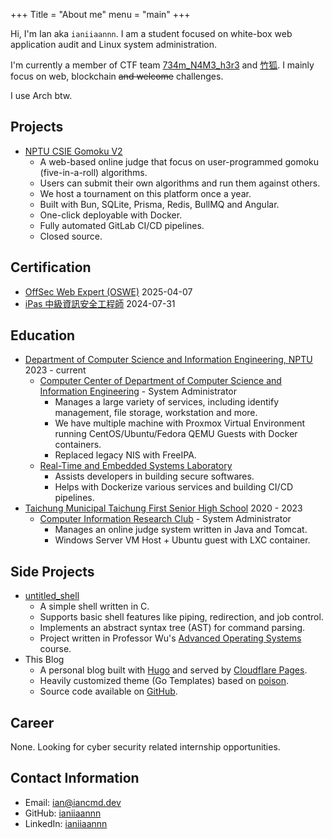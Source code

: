 +++
Title = "About me"
menu = "main"
+++

Hi, I'm Ian aka `ianiiaannn`. I am a student focused on white-box web application audit and Linux system administration.

I'm currently a member of CTF team [734m_N4M3_h3r3](https://ctftime.org/team/301288) and [竹狐](https://ctftime.org/team/280959). I mainly focus on web, blockchain ~~and welcome~~ challenges.

I use Arch btw.

<!--more-->

## Projects

- [NPTU CSIE Gomoku V2](https://gomoku.csie2.nptu.edu.tw/)
  - A web-based online judge that focus on user-programmed gomoku (five-in-a-roll) algorithms.
  - Users can submit their own algorithms and run them against others.
  - We host a tournament on this platform once a year.
  - Built with Bun, SQLite, Prisma, Redis, BullMQ and Angular.
  - One-click deployable with Docker.
  - Fully automated GitLab CI/CD pipelines.
  - Closed source.

## Certification

- [OffSec Web Expert (OSWE)](https://credentials.offsec.com/72ec9e9f-3e16-41b6-8ca1-cd4b80d30123) 2025-04-07
- [iPas 中級資訊安全工程師](https://www.ipas.org.tw/ISE/AbilityIndex.aspx) 2024-07-31

## Education

- [Department of Computer Science and Information Engineering, NPTU](https://csie.nptu.edu.tw/) 2023 - current
  - [Computer Center of Department of Computer Science and Information Engineering](https://web.csie2.nptu.edu.tw/) - System Administrator
    - Manages a large variety of services, including identify management, file storage, workstation and more.
    - We have multiple machine with Proxmox Virtual Environment running CentOS/Ubuntu/Fedora QEMU Guests with Docker containers.
    - Replaced legacy NIS with FreeIPA.
  - [Real-Time and Embedded Systems Laboratory](https://resl.cise.nptu.edu.tw/)
    - Assists developers in building secure softwares.
    - Helps with Dockerize various services and building CI/CD pipelines.
- [Taichung Municipal Taichung First Senior High School](https://tcfsh.tc.edu.tw/) 2020 - 2023
  - [Computer Information Research Club](https://tcirc.tw/) - System Administrator
    - Manages an online judge system written in Java and Tomcat.
    - Windows Server VM Host + Ubuntu guest with LXC container.

## Side Projects

- [untitled_shell](https://github.com/ianiiaannn/untitled_shell)
  - A simple shell written in C.
  - Supports basic shell features like piping, redirection, and job control.
  - Implements an abstract syntax tree (AST) for command parsing.
  - Project written in Professor Wu's [Advanced Operating Systems](https://junwu.nptu.edu.tw/dokuwiki/doku.php?id=aos:start) course.
- This Blog
  - A personal blog built with [Hugo](https://gohugo.io/) and served by [Cloudflare Pages](https://pages.cloudflare.com/).
  - Heavily customized theme (Go Templates) based on [poison](https://github.com/lukeorth/poison).
  - Source code available on [GitHub](https://github.com/ianiiaannn/iancmd.dev/tree/master/themes/poison).
  
## Career

None. Looking for cyber security related internship opportunities.

## Contact Information

- Email: [ian@iancmd.dev](mailto:ian@iancmd.dev)
- GitHub: [ianiiaannn](https://github.com/ianiiaannn)
- LinkedIn: [ianiiaannn](https://www.linkedin.com/in/ianiiaannn/)
